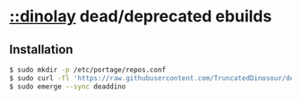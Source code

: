 # [::dinolay](https://github.com/TruncatedDinosour/dinolay) dead/deprecated ebuilds


## Installation
```bash
$ sudo mkdir -p /etc/portage/repos.conf
$ sudo curl -fl 'https://raw.githubusercontent.com/TruncatedDinosour/deaddino/main/deaddino.conf' -o /etc/portage/repos.conf/deaddino.conf
$ sudo emerge --sync deaddino
```
